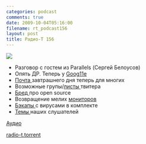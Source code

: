 ```yaml
---
categories: podcast
comments: true
date: 2009-10-04T05:16:00
filename: rt_podcast156
layout: post
title: Радио-Т 156
---
```


![](https://radio-t.com/images/radio-t/rt156.png)


- Разговор с гостем из Parallels (Сергей Белоусов)
- Опять ДР. Теперь у [Goog11e](http://mashable.com/2009/09/26/google-11th-birthday-logo/)
- [Почта ](http://internet.cnews.ru/news/top/index.shtml?2009/10/01/364068)завтрашнего дня теперь для многих
- Возможные групы/[листы ](http://blog.twitter.com/2009/09/soon-to-launch-lists.html)твитера
- [Бред ](http://www.opennet.ru/opennews/art.shtml?num=23691)про open source
- Возвращение мелих [мониторов](http://www.crunchgear.com/2009/09/30/doublesight-outs-three-new-usb-mini-monitors/)
- [Бэкапы ](http://net.compulenta.ru/463752/)с вирусами в комплекте
- [Темы ](http://radio-t.com/temi_dlja_vipuskov/temy-dlya-156/)наших слушателей

[Аудио](http://archive.rucast.net/radio-t/media/rt_podcast156.mp3)

[radio-t.torrent](http://www.radio-t.com/torrents/rt_podcast156.mp3.torrent)
<audio src="http://archive.rucast.net/radio-t/media/rt_podcast156.mp3" preload="none"></audio>
